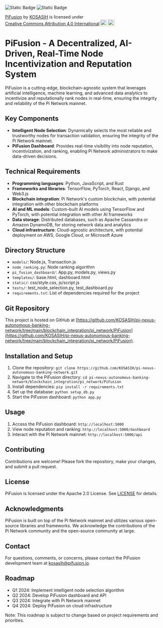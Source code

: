 ![Static Badge](https://img.shields.io/badge/%F0%9F%93%8A-PiFusion-purple)
![Static Badge](https://img.shields.io/badge/%F0%9F%A4%96-PiNexus-gold)

<p xmlns:cc="http://creativecommons.org/ns#" xmlns:dct="http://purl.org/dc/terms/"><a property="dct:title" rel="cc:attributionURL" href="https://github.com/KOSASIH/pi-nexus-autonomous-banking-network/tree/main/blockchain_integration/pi_network/PiFusion">PiFusion</a> by <a rel="cc:attributionURL dct:creator" property="cc:attributionName" href="https://www.linkedin.com/in/kosasih-81b46b5a">KOSASIH</a> is licensed under <a href="https://creativecommons.org/licenses/by/4.0/?ref=chooser-v1" target="_blank" rel="license noopener noreferrer" style="display:inline-block;">Creative Commons Attribution 4.0 International<img style="height:22px!important;margin-left:3px;vertical-align:text-bottom;" src="https://mirrors.creativecommons.org/presskit/icons/cc.svg?ref=chooser-v1" alt=""><img style="height:22px!important;margin-left:3px;vertical-align:text-bottom;" src="https://mirrors.creativecommons.org/presskit/icons/by.svg?ref=chooser-v1" alt=""></a></p>

# PiFusion - A Decentralized, AI-Driven, Real-Time Node Incentivization and Reputation System

PiFusion is a cutting-edge, blockchain-agnostic system that leverages artificial intelligence, machine learning, and advanced data analytics to incentivize and reputationally rank nodes in real-time, ensuring the integrity and reliability of the Pi Network mainnet.

## Key Components

* **Intelligent Node Selection**: Dynamically selects the most reliable and trustworthy nodes for transaction validation, ensuring the integrity of the Pi Network mainnet.
* **PiFusion Dashboard**: Provides real-time visibility into node reputation, incentivization, and ranking, enabling Pi Network administrators to make data-driven decisions.

## Technical Requirements

* **Programming languages**: Python, JavaScript, and Rust
* **Frameworks and libraries**: TensorFlow, PyTorch, React, Django, and Web3.js
* **Blockchain integration**: Pi Network's custom blockchain, with potential integration with other blockchain platforms
* **AI and ML models**: Custom-built AI models using TensorFlow and PyTorch, with potential integration with other AI frameworks
* **Data storage**: Distributed databases, such as Apache Cassandra or Amazon DynamoDB, for storing network data and analytics
* **Cloud infrastructure**: Cloud-agnostic architecture, with potential deployment on AWS, Google Cloud, or Microsoft Azure

## Directory Structure

* `models/`: Node.js, Transaction.js
* `node_ranking.py`: Node ranking algorithm
* `pi_fusion_dashboard/`: App.py, models.py, views.py
* `templates/`: base.html, dashboard.html
* `static/`: css/style.css, js/script.js
* `tests/`: test_node_selection.py, test_dashboard.py
* `requirements.txt`: List of dependencies required for the project

## Git Repository

This project is hosted on GitHub at [https://github.com/KOSASIH/pi-nexus-autonomous-banking-network/tree/main/blockchain_integration/pi_network/PiFusion](https://github.com/KOSASIH/pi-nexus-autonomous-banking-network/tree/main/blockchain_integration/pi_network/PiFusion).

## Installation and Setup

1. Clone the repository: `git clone https://github.com/KOSASIH/pi-nexus-autonomous-banking-network.git`
2. Navigate to the PiFusion directory: `cd pi-nexus-autonomous-banking-network/blockchain_integration/pi_network/PiFusion`
3. Install dependencies: `pip install -r requirements.txt`
4. Set up the database: `python setup_db.py`
5. Start the PiFusion dashboard: `python app.py`

## Usage

1. Access the PiFusion dashboard: `http://localhost:5000`
2. View node reputation and ranking: `http://localhost:5000/dashboard`
3. Interact with the Pi Network mainnet: `http://localhost:5000/api`

## Contributing

Contributions are welcome! Please fork the repository, make your changes, and submit a pull request.

## License

PiFusion is licensed under the Apache 2.0 License. See [LICENSE](LICENSE) for details.

## Acknowledgments

PiFusion is built on top of the Pi Network mainnet and utilizes various open-source libraries and frameworks. We acknowledge the contributions of the Pi Network community and the open-source community at large.

## Contact

For questions, comments, or concerns, please contact the PiFusion development team at [kosasih@pifusion.io](mailto:kosasih@pifusion.io).

## Roadmap

* Q1 2024: Implement intelligent node selection algorithm
* Q2 2024: Develop PiFusion dashboard and API
* Q3 2024: Integrate with Pi Network mainnet
* Q4 2024: Deploy PiFusion on cloud infrastructure

Note: This roadmap is subject to change based on project requirements and priorities.

